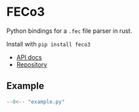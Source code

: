 # FECo3

Python bindings for a `.fec` file parser in rust.

Install with `pip install feco3`

- [API docs](https://nickcrews.github.io/feco3/)
- [Repository](https://github.com/NickCrews/feco3)

## Example

```python title="example.py"
--8<-- "example.py"
```
